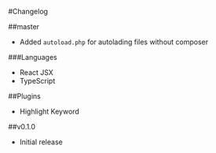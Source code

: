 #Changelog

##master
- Added `autoload.php` for autolading files without composer

###Languages
- React JSX
- TypeScript

##Plugins
-  Highlight Keyword

##v0.1.0
- Initial release
